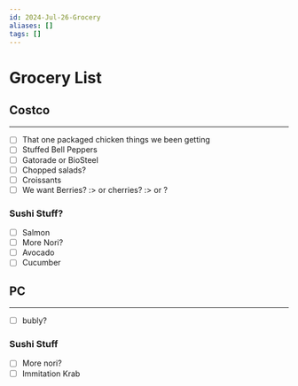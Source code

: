 ```yaml
---
id: 2024-Jul-26-Grocery
aliases: []
tags: []
---
```


# Grocery List

## Costco
----------
- [ ] That one packaged chicken things we been getting
- [ ] Stuffed Bell Peppers
- [ ] Gatorade or BioSteel
- [ ] Chopped salads?
- [ ] Croissants
- [ ] We want Berries? :> or cherries? :> or ?
### Sushi Stuff? 
- [ ] Salmon
- [ ] More Nori?
- [ ] Avocado
- [ ] Cucumber

## PC
----------
- [ ] bubly?
### Sushi Stuff
- [ ] More nori?
- [ ] Immitation Krab
